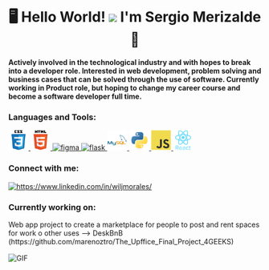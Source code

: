 <h1 align="center">🖥  Hello World! <img src="https://github.com/TheDudeThatCode/TheDudeThatCode/blob/master/Assets/Hi.gif" width="35px"> I'm Sergio Merizalde 🚀 </h1> 

<h4 align="left">Actively involved in the technological industry and with hopes to break into a developer role. Interested in web development, problem solving and business cases that can be solved through the use of software. Currently working in Product role, but hoping to change my career course and become a software developer full time. <h4/>
 
<h3 align="left">Languages and Tools:</h3>
<p align="left"> <a href="https://www.w3schools.com/css/" target="_blank" rel="noreferrer"> <img src="https://raw.githubusercontent.com/devicons/devicon/master/icons/css3/css3-original-wordmark.svg" alt="css3" width="40" height="40"/> </a> <a href="https://www.w3schools.com/html/" target="_blank" rel="noreferrer">  <img src="https://raw.githubusercontent.com/devicons/devicon/master/icons/html5/html5-original-wordmark.svg" alt="html5" width="40" height="40"/> </a> <a href="https://www.figma.com/" target="_blank" rel="noreferrer"> <img src="https://www.vectorlogo.zone/logos/figma/figma-icon.svg" alt="figma" width="40" height="40"/> </a> <a href="https://flask.palletsprojects.com/" target="_blank" rel="noreferrer"> <img src="https://www.vectorlogo.zone/logos/pocoo_flask/pocoo_flask-icon.svg" alt="flask" width="40" height="40"/> </a> <a href="https://www.mysql.com/" target="_blank" rel="noreferrer"> <img src="https://raw.githubusercontent.com/devicons/devicon/master/icons/mysql/mysql-original-wordmark.svg" alt="mysql" width="40" height="40"/> </a> <a href="https://www.python.org/" target="_blank" rel="noreferrer">  <img src="https://raw.githubusercontent.com/devicons/devicon/master/icons/python/python-original.svg" alt="python" width="40" height="40"/> </a> <a href="https://developer.mozilla.org/es/docs/Web/JavaScript" target="_blank" rel="noreferrer"><img src="https://raw.githubusercontent.com/devicons/devicon/master/icons/javascript/javascript-original.svg" alt="javascript" width="40" height="40"/> </a> <a href="https://reactjs.org/" target="_blank" rel="noreferrer"> <img src="https://raw.githubusercontent.com/devicons/devicon/master/icons/react/react-original-wordmark.svg" alt="react" width="40" height="40"/> </a> </p>
  
<h3 align="left">Connect with me:</h3>
<p align="left">
<a href="linkedin.com/in/sergio-merizalde-pacheco" target="blank"><img align="center" src="https://raw.githubusercontent.com/rahuldkjain/github-profile-readme-generator/master/src/images/icons/Social/linked-in-alt.svg" alt="https://www.linkedin.com/in/wiljmorales/" height="30" width="40" /></a>
</p>

<h3 align="left">Currently working on:</h3>
<p> Web app project to create a marketplace for people to post and rent spaces for work o other uses --> DeskBnB (https://github.com/marenoztro/The_Upffice_Final_Project_4GEEKS)</p>


<img align="center" alt="GIF" src="https://media.giphy.com/media/hrSFdM4rg8VFpXyz2m/giphy.gif" />
